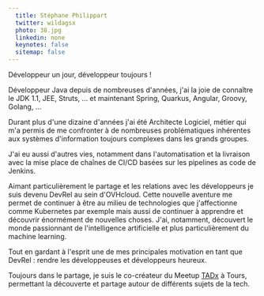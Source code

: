 ```yaml
---
  title: Stéphane Philippart
  twitter: wildagsx
  photo: 38.jpg
  linkedin: none
  keynotes: false
  sitemap: false
---
```

Développeur un jour, développeur toujours !

Développeur Java depuis de nombreuses d'années, j'ai la joie de connaître le JDK 1.1, JEE, Struts, ... et maintenant Spring, Quarkus, Angular, Groovy, Golang, ...

Durant plus d'une dizaine d'années j'ai été Architecte Logiciel, métier qui m'a permis de me confronter à de nombreuses problématiques inhérentes aux systèmes d'information toujours complexes dans les grands groupes.

J'ai eu aussi d'autres vies, notamment dans l'automatisation et la livraison avec la mise place de chaînes de CI/CD basées sur les pipelines as code de Jenkins.

Aimant particulièrement le partage et les relations avec les développeurs je suis devenu DevRel au sein d'OVHcloud.
Cette nouvelle aventure me permet de continuer à être au milieu de technologies que j'affectionne comme Kubernetes par exemple mais aussi de continuer à apprendre et découvrir énormément de nouvelles choses.
J'ai, notamment, découvert le monde passionnant de l'intelligence artificielle et plus particulièrement du machine learning.

Tout en gardant à l'esprit une de mes principales motivation en tant que DevRel : rendre les développeuses et développeurs heureux.

Toujours dans le partage, je suis le co-créateur du Meetup [TADx](https://www.tadx.fr) à Tours, permettant la découverte et partage autour de différents sujets de la tech.

